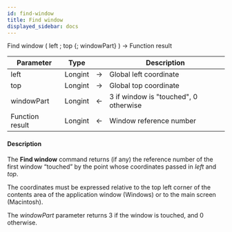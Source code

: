 ```yaml
---
id: find-window
title: Find window
displayed_sidebar: docs
---
```



<!-- REF #_command_.Find window.Syntax-->Find window ( left ; top {; windowPart} ) -> Function result<!-- END REF-->


<!-- REF #_command_.Find window.Params -->
|Parameter|Type||Description|
|---------|--- |:---:|------|
|left|Longint|->|Global left coordinate|
|top|Longint|->|Global top coordinate|
|windowPart|Longint|<-|3 if window is "touched", 0 otherwise|
|Function result|Longint|<-|Window reference number|
<!-- END REF -->


#### Description




The **Find window** command returns (if any) the reference number of the first window “touched” by the point whose coordinates passed in *left* and *top*.

The coordinates must be expressed relative to the top left corner of the contents area of the application window (Windows) or to the main screen (Macintosh).

The *windowPart* parameter returns 3 if the window is touched, and 0 otherwise. 
